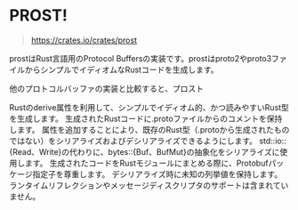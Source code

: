 # PROST!
>https://crates.io/crates/prost

prostはRust言語用のProtocol Buffersの実装です。prostはproto2やproto3ファイルからシンプルでイディオムなRustコードを生成します。

他のプロトコルバッファの実装と比較すると、プロスト

Rustのderive属性を利用して、シンプルでイディオム的、かつ読みやすいRust型を生成します。
生成されたRustコードに.protoファイルからのコメントを保持します。
属性を追加することにより、既存のRust型（.protoから生成されたものではない）をシリアライズおよびデシリアライズできるようにします。
std::io::{Read、Write}の代わりに、bytes::{Buf、BufMut}の抽象化をシリアライズに使用します。
生成されたコードをRustモジュールにまとめる際に、Protobufパッケージ指定子を尊重します。
デシリアライズ時に未知の列挙値を保持します。
ランタイムリフレクションやメッセージディスクリプタのサポートは含まれていません。











